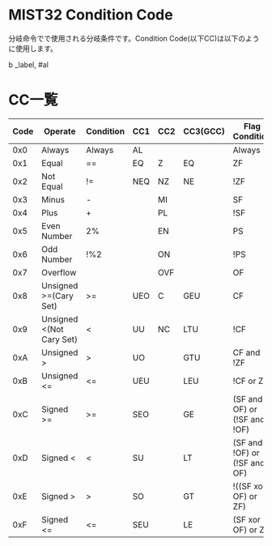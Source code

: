 ﻿MIST32 Condition Code
==========
分岐命令でで使用される分岐条件です。Condition Code(以下CC)は以下のように使用します。


b  _label, #al


CC一覧
====

|Code|Operate|Condition|CC1|CC2|CC3(GCC)|Flag Condition|
|--------|--------|--------|--------|--------|--------|--------|
|0x0|Always|Always|AL|　| |Always|
|0x1|Equal|==|EQ|Z| EQ|ZF|
|0x2|Not Equal|!=|NEQ|NZ|NE|!ZF|
|0x3|Minus|-|　|MI|  |SF|
|0x4|Plus|+|　|PL|  |!SF|
|0x5|Even Number|2%|　|EN|  |PS|
|0x6|Odd Number|!%2|　|ON|  |!PS|
|0x7|Overflow|　|　|OVF|  |OF|
|0x8|Unsigned >=(Cary Set)|>=|UEO|C|GEU|CF|
|0x9|Unsigned <(Not Cary Set)|<|UU|NC|LTU|!CF|
|0xA|Unsigned >|>|UO|　|GTU|CF and !ZF|
|0xB|Unsigned <=|<=|UEU|　|LEU|!CF or ZF|
|0xC|Signed >=|>=|SEO|　|GE|(SF and OF) or (!SF and !OF)|
|0xD|Signed <|<|SU|　|LT|(SF and !OF) or (!SF and OF)|
|0xE|Signed >|>|SO|　|GT|!((SF xor OF) or ZF)|
|0xF|Signed <=|<=|SEU|  |LE|(SF xor OF) or ZF|


